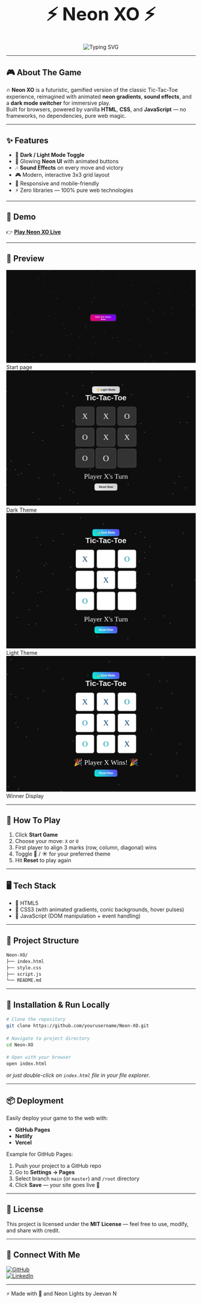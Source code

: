 <h1 align="center" style="font-size: 3rem;">⚡ Neon XO ⚡</h1>

<p align="center">
  <img src="https://readme-typing-svg.herokuapp.com?font=Fira+Code&size=28&pause=1000&color=FF00C8&center=true&vCenter=true&width=600&lines=Welcome+to+Neon+XO!;A+Mesmerizing+Tic-Tac-Toe+Game;Built+with+Pure+HTML%2C+CSS+%26+JS" alt="Typing SVG" />
</p>

---

## 🎮 About The Game  

🔥 **Neon XO** is a futuristic, gamified version of the classic Tic-Tac-Toe experience, reimagined with animated **neon gradients**, **sound effects**, and a **dark mode switcher** for immersive play.  
Built for browsers, powered by vanilla **HTML**, **CSS**, and **JavaScript** — no frameworks, no dependencies, pure web magic.  

---

## ✨ Features  

- 🌙 **Dark / Light Mode Toggle**
- 🎨 Glowing **Neon UI** with animated buttons
- 🎶 **Sound Effects** on every move and victory
- 🎮 Modern, interactive 3x3 grid layout
- 📱 Responsive and mobile-friendly
- ⚡ Zero libraries — 100% pure web technologies  

---

## 🌟 Demo  

👉 [**Play Neon XO Live**](https://neon-xo.vercel.app/) 

---

## 📸 Preview  

 ![Start_page](preview/Start_page.png) Start page
  ![Dark Theme](preview/dark_theme.png) Dark Theme
   ![Light Theme](preview/light_theme.png) Light Theme
    ![Winner Display](preview/winner_screen.png) Winner Display

---

## 🚀 How To Play  

1. Click **Start Game**  
2. Choose your move: `X` or `O`  
3. First player to align 3 marks (row, column, diagonal) wins  
4. Toggle 🌙 / ☀️ for your preferred theme  
5. Hit **Reset** to play again  

---

## 🖥️ Tech Stack  

- 🔹 HTML5  
- 🔹 CSS3 (with animated gradients, conic backgrounds, hover pulses)  
- 🔹 JavaScript (DOM manipulation + event handling)  

---

## 📂 Project Structure  

```bash
Neon-XO/
├── index.html
├── style.css
├── script.js
└── README.md
```

---

## 💾 Installation & Run Locally  

```bash
# Clone the repository  
git clone https://github.com/yourusername/Neon-XO.git  

# Navigate to project directory  
cd Neon-XO  

# Open with your browser  
open index.html
```

_or just double-click on `index.html` file in your file explorer._

---

## 📦 Deployment  

Easily deploy your game to the web with:
- **GitHub Pages**
- **Netlify**
- **Vercel**

Example for GitHub Pages:
1. Push your project to a GitHub repo
2. Go to **Settings → Pages**
3. Select branch `main` (or `master`) and `/root` directory
4. Click **Save** — your site goes live 🎉  

---

## 📜 License  

This project is licensed under the **MIT License** — feel free to use, modify, and share with credit.  


---

## 📣 Connect With Me  

[![GitHub](https://img.shields.io/badge/GitHub-100000?style=for-the-badge&logo=github&logoColor=white)](https://github.com/Jeevanreddy-2005)  
[![LinkedIn](https://img.shields.io/badge/LinkedIn-0077B5?style=for-the-badge&logo=linkedin&logoColor=white)](https://www.linkedin.com/in/yourusername)  

---


⚡ Made with 💖 and Neon Lights by Jeevan N
